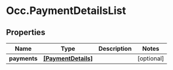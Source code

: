 # Occ.PaymentDetailsList

## Properties
Name | Type | Description | Notes
------------ | ------------- | ------------- | -------------
**payments** | [**[PaymentDetails]**](PaymentDetails.md) |  | [optional] 


